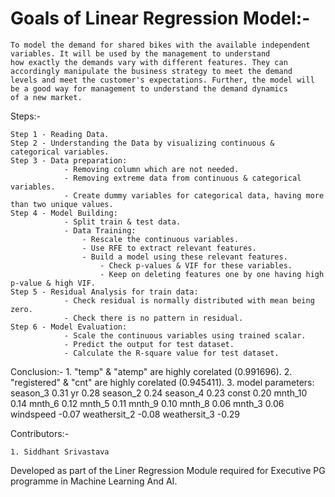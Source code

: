 # Goals of Linear Regression Model:-

	To model the demand for shared bikes with the available independent variables. It will be used by the management to understand
	how exactly the demands vary with different features. They can accordingly manipulate the business strategy to meet the demand
	levels and meet the customer's expectations. Further, the model will be a good way for management to understand the demand dynamics
	of a new market.


Steps:-

	Step 1 - Reading Data.
	Step 2 - Understanding the Data by visualizing continuous & categorical variables.
	Step 3 - Data preparation:
				- Removing column which are not needed.
				- Removing extreme data from continuous & categorical variables.
				- Create dummy variables for categorical data, having more than two unique values.
	Step 4 - Model Building:
				- Split train & test data.
				- Data Training:
					- Rescale the continuous variables.
					- Use RFE to extract relevant features.
					- Build a model using these relevant features.
						- Check p-values & VIF for these variables.
						- Keep on deleting features one by one having high p-value & high VIF.
	Step 5 - Residual Analysis for train data:
				- Check residual is normally distributed with mean being zero.
				- Check there is no pattern in residual.
	Step 6 - Model Evaluation:
				- Scale the continuous variables using trained scalar.
				- Predict the output for test dataset.
				- Calculate the R-square value for test dataset.

Conclusion:-
	1. "temp" & "atemp" are highly corelated (0.991696).
	2. "registered" & "cnt" are highly corelated (0.945411).
	3. model parameters:
		season_3        0.31
		yr              0.28
		season_2        0.24
		season_4        0.23
		const           0.20
		mnth_10         0.14
		mnth_6          0.12
		mnth_5          0.11
		mnth_9          0.10
		mnth_8          0.06
		mnth_3          0.06
		windspeed      -0.07
		weathersit_2   -0.08
		weathersit_3   -0.29
	
Contributors:-

	1. Siddhant Srivastava

Developed as part of the Liner Regression Module required for Executive PG programme in Machine Learning And AI.
